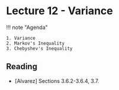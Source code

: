 # Lecture 12 - Variance

!!! note "Agenda"

    1. Variance
    2. Markov's Inequality
    3. Chebyshev's Inequality
    


    
## Reading

* [Alvarez] Sections 3.6.2-3.6.4, 3.7.
